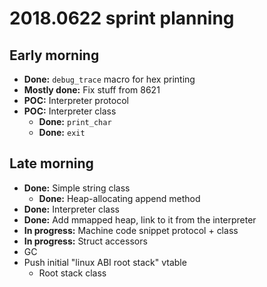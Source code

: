 # 2018.0622 sprint planning
## Early morning
- **Done:** `debug_trace` macro for hex printing
- **Mostly done:** Fix stuff from 8621
- **POC:** Interpreter protocol
- **POC:** Interpreter class
  - **Done:** `print_char`
  - **Done:** `exit`

## Late morning
- **Done:** Simple string class
  - **Done:** Heap-allocating append method
- **Done:** Interpreter class
- **Done:** Add mmapped heap, link to it from the interpreter
- **In progress:** Machine code snippet protocol + class
- **In progress:** Struct accessors
- GC
- Push initial "linux ABI root stack" vtable
  - Root stack class
